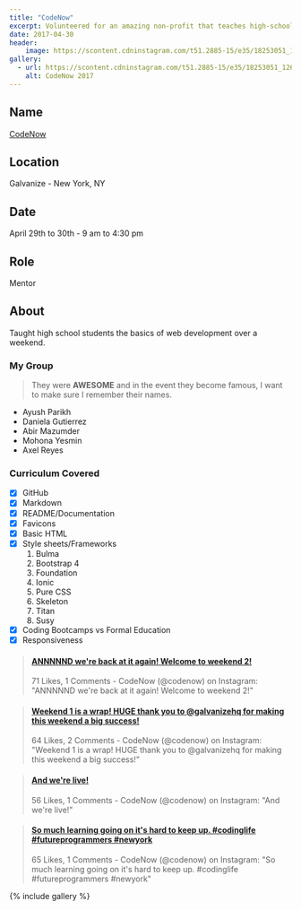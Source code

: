 ```yaml
---
title: "CodeNow"
excerpt: Volunteered for an amazing non-profit that teaches high-schoolers how to code.
date: 2017-04-30
header:
    image: https://scontent.cdninstagram.com/t51.2885-15/e35/18253051_1261699323945169_7725884826716209152_n.jpg
gallery:
  - url: https://scontent.cdninstagram.com/t51.2885-15/e35/18253051_1261699323945169_7725884826716209152_n.jpg
    alt: CodeNow 2017
---
```


## Name

<a title="" href="https://www.codenow.org/" target="_blank" rel="noopener">CodeNow</a>

## Location

Galvanize - New York, NY

## Date

April 29th to 30th - 9 am to 4:30 pm

## Role

Mentor

## About

Taught high school students the basics of web development over a weekend.

### My Group

> They were **AWESOME** and in the event they become famous, I want to make sure I remember their names.

- Ayush Parikh
- Daniela Gutierrez
- Abir Mazumder
- Mohona Yesmin
- Axel Reyes

### Curriculum Covered

- [x] GitHub
- [x] Markdown
- [x] README/Documentation
- [x] Favicons
- [x] Basic HTML
- [x] Style sheets/Frameworks
    1. Bulma
    2. Bootstrap 4
    3. Foundation
    4. Ionic
    5. Pure CSS
    6. Skeleton
    7. Titan
    8. Susy
- [x] Coding Bootcamps vs Formal Education
- [x] Responsiveness

<blockquote class="embedly-card"><h4><a href="https://www.instagram.com/p/BTwKGvBAbjx/?taken-by=codenow">ANNNNND we're back at it again! Welcome to weekend 2!</a></h4><p>71 Likes, 1 Comments - CodeNow (@codenow) on Instagram: "ANNNNND we're back at it again! Welcome to weekend 2!"</p></blockquote>

<blockquote class="embedly-card"><h4><a href="https://www.instagram.com/p/BTheB2wgjxa/?taken-by=codenow">Weekend 1 is a wrap! HUGE thank you to @galvanizehq for making this weekend a big success!</a></h4><p>64 Likes, 2 Comments - CodeNow (@codenow) on Instagram: "Weekend 1 is a wrap! HUGE thank you to @galvanizehq for making this weekend a big success!"</p></blockquote>

<blockquote class="embedly-card"><h4><a href="https://www.instagram.com/p/BTeRb2MgNqK/?taken-by=codenow">And we're live!</a></h4><p>56 Likes, 1 Comments - CodeNow (@codenow) on Instagram: "And we're live!"</p></blockquote>

<blockquote class="embedly-card"><h4><a href="https://www.instagram.com/p/BTwnUoGgiGY/?taken-by=codenow">So much learning going on it's hard to keep up. #codinglife #futureprogrammers #newyork</a></h4><p>65 Likes, 1 Comments - CodeNow (@codenow) on Instagram: "So much learning going on it's hard to keep up. #codinglife #futureprogrammers #newyork"</p></blockquote>

{% include gallery %}